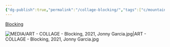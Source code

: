 ```yaml
---
{"dg-publish":true,"permalink":"/collage-blocking/","tags":["c/mountain","c/colour-blue","c/abstract","c/window","c/colour-yellow","collage/year-2021"],"created":"2024-06-28T12:56:47.000-04:00","updated":"2025-08-26T12:12:50.579-04:00"}
---
```



[Blocking](https://www.instagram.com/p/CSreEe_r-gi/)

![MEDIA/ART - COLLAGE - Blocking, 2021, Jonny Garcia.jpg|ART - COLLAGE - Blocking, 2021, Jonny Garcia.jpg](/img/user/MEDIA/ART%20-%20COLLAGE%20-%20Blocking,%202021,%20Jonny%20Garcia.jpg)
